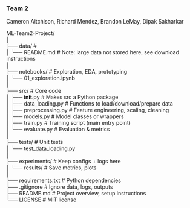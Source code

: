 ### Team 2
Cameron Aitchison, Richard Mendez, Brandon LeMay, Dipak Sakharkar

  
ML-Team2-Project/  
│  
├── data/                  #  
│   └── README.md          # Note: large data not stored here, see download instructions  
│  
├── notebooks/             # Exploration, EDA, prototyping  
│   └── 01_exploration.ipynb  
│  
├── src/                   # Core code  
│   ├── __init__.py        # Makes src a Python package  
│   ├── data_loading.py    # Functions to load/download/prepare data  
│   ├── preprocessing.py   # Feature engineering, scaling, cleaning  
│   ├── models.py          # Model classes or wrappers  
│   ├── train.py           # Training script (main entry point)  
│   └── evaluate.py        # Evaluation & metrics  
│  
├── tests/                 # Unit tests  
│   └── test_data_loading.py  
│  
├── experiments/           # Keep configs + logs here  
│   └── results/           # Save metrics, plots  
│  
├── requirements.txt       # Python dependencies  
├── .gitignore             # Ignore data, logs, outputs  
├── README.md              # Project overview, setup instructions  
└── LICENSE                # MIT license  
